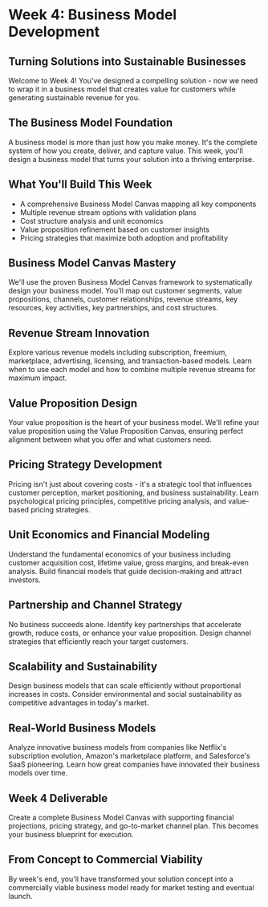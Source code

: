 # Week 4: Business Model Development

## Turning Solutions into Sustainable Businesses
Welcome to Week 4! You've designed a compelling solution - now we need to wrap it in a business model that creates value for customers while generating sustainable revenue for you.

## The Business Model Foundation
A business model is more than just how you make money. It's the complete system of how you create, deliver, and capture value. This week, you'll design a business model that turns your solution into a thriving enterprise.

## What You'll Build This Week
- A comprehensive Business Model Canvas mapping all key components
- Multiple revenue stream options with validation plans
- Cost structure analysis and unit economics
- Value proposition refinement based on customer insights
- Pricing strategies that maximize both adoption and profitability

## Business Model Canvas Mastery
We'll use the proven Business Model Canvas framework to systematically design your business model. You'll map out customer segments, value propositions, channels, customer relationships, revenue streams, key resources, key activities, key partnerships, and cost structures.

## Revenue Stream Innovation
Explore various revenue models including subscription, freemium, marketplace, advertising, licensing, and transaction-based models. Learn when to use each model and how to combine multiple revenue streams for maximum impact.

## Value Proposition Design
Your value proposition is the heart of your business model. We'll refine your value proposition using the Value Proposition Canvas, ensuring perfect alignment between what you offer and what customers need.

## Pricing Strategy Development
Pricing isn't just about covering costs - it's a strategic tool that influences customer perception, market positioning, and business sustainability. Learn psychological pricing principles, competitive pricing analysis, and value-based pricing strategies.

## Unit Economics and Financial Modeling
Understand the fundamental economics of your business including customer acquisition cost, lifetime value, gross margins, and break-even analysis. Build financial models that guide decision-making and attract investors.

## Partnership and Channel Strategy
No business succeeds alone. Identify key partnerships that accelerate growth, reduce costs, or enhance your value proposition. Design channel strategies that efficiently reach your target customers.

## Scalability and Sustainability
Design business models that can scale efficiently without proportional increases in costs. Consider environmental and social sustainability as competitive advantages in today's market.

## Real-World Business Models
Analyze innovative business models from companies like Netflix's subscription evolution, Amazon's marketplace platform, and Salesforce's SaaS pioneering. Learn how great companies have innovated their business models over time.

## Week 4 Deliverable
Create a complete Business Model Canvas with supporting financial projections, pricing strategy, and go-to-market channel plan. This becomes your business blueprint for execution.

## From Concept to Commercial Viability
By week's end, you'll have transformed your solution concept into a commercially viable business model ready for market testing and eventual launch.

